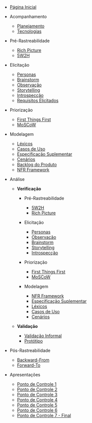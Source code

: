 - [Página Inicial](/)


- Acompanhamento
  - [Planejamento](./acompanhamento/planejamento.md)
  - [Tecnologias](./acompanhamento/tecnologias.md)

- Pré-Rastreabilidade
  - [Rich Picture](./pre-rastreabilidade/richPicture.md)
  - [5W2H](./pre-rastreabilidade/5w2h.md)


- Elicitação 
  - [Personas](./elicitacao/personas.md)
  - [Brainstorm](./elicitacao/brainstorm.md)
  - [Observação](./elicitacao/observacao.md)
  - [Storytelling](./elicitacao/storyboard.md)
  - [Introspecção](./elicitacao/introspeccao.md)
  - [Requisitos Elicitados](./elicitacao/requisitos_elicitados.md)

- Priorização
  - [First Things First](./priorizacao/first-things-fisrt.md)
  - [MoSCoW](./priorizacao/moscow.md)

- Modelagem
  - [Léxicos](./modelagem/lexico.md)
  - [Casos de Uso](./modelagem/casos-de-uso.md)
  - [Especificação Suplementar](./modelagem/especificacao_suplementar.md)
  - [Cenários](./modelagem/cenarios.md)
  - [Backlog do Produto](./modelagem/backlog.md)
  - [NFR Framework](./modelagem/nfr.md)

- Análise
  - **Verificação**
    - Pré-Rastreabilidade
      - [5W2H](./analise/verificacao/5W2H.md)
      - [Rich Picture](./analise/verificacao/verifica_richpicture.md)

    - Elicitação
      - [Personas](./analise/verificacao/personas.md)
      - [Observação](./analise/verificacao/observacao.md)
      - [Brainstorm](./analise/verificacao/brainstorm.md)
      - [Storytelling](./analise/verificacao/storytelling.md)
      - [Introspecção](./analise/verificacao/verifica_introspeccao.md)
    
    - Priorização
      - [First Things First](./analise/verificacao/ftf.md)
      - [MoSCoW](./analise/verificacao/moscow.md)

    - Modelagem
      - [NFR Framework](./analise/verificacao/verificacao_nfr.md)
      - [Especificação Suplementar](./analise/verificacao/especificacao_suplementar.md)
      - [Léxicos](./analise/verificacao/lexicos.md)
      - [Casos de Uso](./analise/verificacao/casos-de-uso.md)
      - [Cenários](./analise/verificacao/cenarios.md)

  - **Validação**
    - [Validação Informal](./analise/validacao/informal.md)
    - [Protótipo](./analise/validacao/prototipo.md)

- Pós-Rastreabilidade
  - [Backward-From](./pos-rastreabilidade/backward-from.md)
  - [Forward-To](./pos-rastreabilidade/foward-to.md)

- Apresentações
  - [Ponto de Controle 1](./apresentacoes/ponto_controle_1.md)
  - [Ponto de Controle 2](./apresentacoes/ponto_controle_2.md)
  - [Ponto de Controle 3](./apresentacoes/ponto_controle_3.md)
  - [Ponto de Controle 4](./apresentacoes/ponto_controle_4.md)
  - [Ponto de Controle 5](./apresentacoes/ponto_controle_5.md)
  - [Ponto de Controle 6](./apresentacoes/ponto_controle_6.md)
  - [Ponto de Controle 7 - Final](./apresentacoes/ponto_controle_7.md)